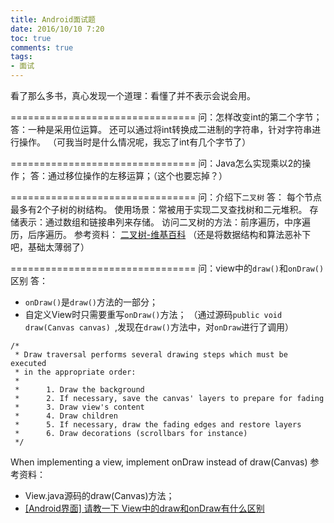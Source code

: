 ```yaml
---
title: Android面试题
date: 2016/10/10 7:20
toc: true
comments: true
tags:
- 面试
---
```

>
看了那么多书，真心发现一个道理：看懂了并不表示会说会用。

================================
问：怎样改变int的第二个字节；
答：一种是采用位运算。
   还可以通过将int转换成二进制的字符串，针对字符串进行操作。
   （可我当时是什么情况呢，我忘了int有几个字节了）


================================
问：Java怎么实现乘以2的操作；
答：通过移位操作的左移运算；（这个也要忘掉？）

================================
问：介绍下`二叉树`
答： 每个节点最多有2个子树的树结构。
    使用场景：常被用于实现二叉查找树和二元堆积。
    存储表示：通过数组和链接串列来存储。
    访问二叉树的方法：前序遍历，中序遍历，后序遍历。
参考资料： [二叉树-维基百科](https://zh.wikipedia.org/wiki/%E4%BA%8C%E5%8F%89%E6%A0%91)
（还是将数据结构和算法恶补下吧，基础太薄弱了）


================================
问：view中的`draw()`和`onDraw()`区别
答：
- `onDraw()`是`draw()`方法的一部分；
- 自定义View时只需要重写`onDraw()`方法；
  （通过源码`public void draw(Canvas canvas) `,发现在`draw()`方法中，对`onDraw`进行了调用）
```
/*
 * Draw traversal performs several drawing steps which must be executed
 * in the appropriate order:
 *
 *      1. Draw the background
 *      2. If necessary, save the canvas' layers to prepare for fading
 *      3. Draw view's content
 *      4. Draw children
 *      5. If necessary, draw the fading edges and restore layers
 *      6. Draw decorations (scrollbars for instance)
 */
 ```
 When implementing a view, implement onDraw  instead of draw(Canvas)
参考资料：
- View.java源码的draw(Canvas)方法；
- [[Android界面] 请教一下 View中的draw和onDraw有什么区别](http://www.eoeandroid.com/thread-98648-1-1.html)